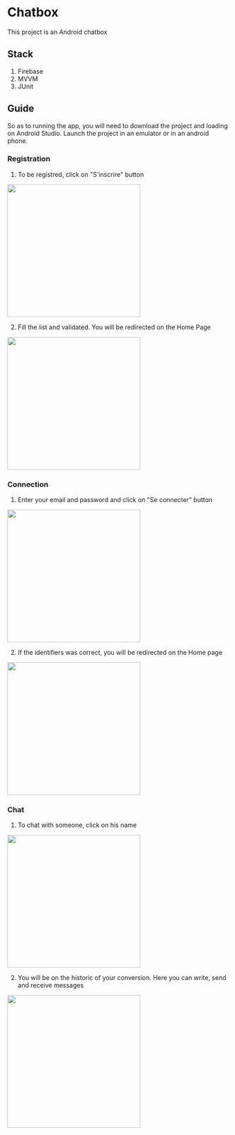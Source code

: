 # Chatbox

This project is an Android chatbox


## Stack

1. Firebase
2. MVVM
3. JUnit


## Guide
So as to running the app, you will need to download the project and loading on Android Studio. Launch the project in an emulator or in an android phone.


### Registration
1. To be registred, click on "S'inscrire" button
<img src="img/Connection.jpg" width="300">

2. Fill the list and validated. You will be redirected on the Home Page
<img src="img/Registration.jpg" width="300">


### Connection
1. Enter your email and password and click on "Se connecter" button 
<img src="img/Connection.jpg" width="300">

2. If the identifiers was correct, you will be redirected on the Home page
<img src="img/Home_page.jpg" width="300">


### Chat
1. To chat with someone, click on his name
<img src="img/Home_page.jpg" width="300">

2. You will be on the historic of your conversion. Here you can write, send and receive messages
<img src="img/Chat.jpg" width="300">


